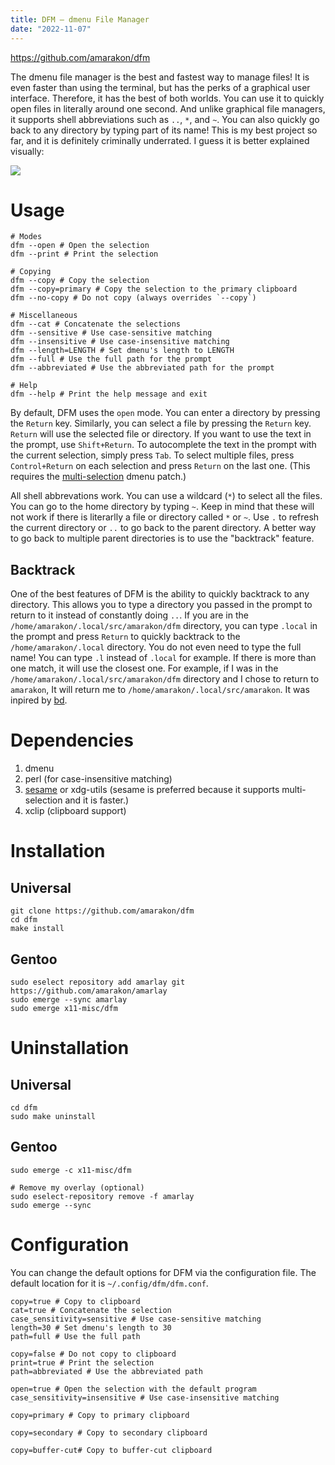 ```yaml
---
title: DFM – dmenu File Manager
date: "2022-11-07"
---
```


https://github.com/amarakon/dfm

The dmenu file manager is the best and fastest way to manage files!
It is even faster than using the terminal, but has the perks of a graphical user interface.
Therefore, it has the best of both worlds.
You can use it to quickly open files in literally around one second.
And unlike graphical file managers, it supports shell abbreviations such as `..`, `*`, and `~`.
You can also quickly go back to any directory by typing part of its name!
This is my best project so far, and it is definitely criminally underrated.
I guess it is better explained visually:

![](/images/dfm.gif)

# Usage

```shell
# Modes
dfm --open # Open the selection
dfm --print # Print the selection

# Copying
dfm --copy # Copy the selection
dfm --copy=primary # Copy the selection to the primary clipboard
dfm --no-copy # Do not copy (always overrides `--copy`)

# Miscellaneous
dfm --cat # Concatenate the selections
dfm --sensitive # Use case-sensitive matching
dfm --insensitive # Use case-insensitive matching
dfm --length=LENGTH # Set dmenu's length to LENGTH
dfm --full # Use the full path for the prompt
dfm --abbreviated # Use the abbreviated path for the prompt

# Help
dfm --help # Print the help message and exit
```

By default, DFM uses the `open` mode.
You can enter a directory by pressing the `Return` key.
Similarly, you can select a file by pressing the `Return` key.
`Return` will use the selected file or directory.
If you want to use the text in the prompt, use `Shift+Return`.
To autocomplete the text in the prompt with the current selection, simply press `Tab`.
To select multiple files, press `Control+Return` on each selection and press `Return` on the last one.
(This requires the [multi-selection](https://tools.suckless.org/dmenu/patches/multi-selection/) dmenu patch.)


All shell abbrevations work.
You can use a wildcard (`*`) to select all the files.
You can go to the home directory by typing `~`.
Keep in mind that these will not work if there is literarlly a file or directory called `*` or `~`.
Use `.` to refresh the current directory or `..` to go back to the parent directory.
A better way to go back to multiple parent directories is to use the "backtrack" feature.

## Backtrack

One of the best features of DFM is the ability to quickly backtrack to any directory.
This allows you to type a directory you passed in the prompt to return to it instead of constantly doing `..`.
If you are in the `/home/amarakon/.local/src/amarakon/dfm` directory, you can type `.local` in the prompt and press `Return` to quickly backtrack to the `/home/amarakon/.local` directory.
You do not even need to type the full name!
You can type `.l` instead of `.local` for example.
If there is more than one match, it will use the closest one.
For example, if I was in the `/home/amarakon/.local/src/amarakon/dfm` directory and I chose to return to `amarakon`, It will return me to `/home/amarakon/.local/src/amarakon`.
It was inpired by [bd](https://github.com/vigneshwaranr/bd).

# Dependencies

1. dmenu
1. perl (for case-insensitive matching)
1. [sesame](https://github.com/green7ea/sesame) or xdg-utils (sesame is preferred because it supports multi-selection and it is faster.)
1. xclip (clipboard support)

# Installation

## Universal

```shell
git clone https://github.com/amarakon/dfm
cd dfm
make install
```

## Gentoo

```shell
sudo eselect repository add amarlay git https://github.com/amarakon/amarlay
sudo emerge --sync amarlay
sudo emerge x11-misc/dfm
```

# Uninstallation

## Universal

```shell
cd dfm
sudo make uninstall
```

## Gentoo

```shell
sudo emerge -c x11-misc/dfm

# Remove my overlay (optional)
sudo eselect-repository remove -f amarlay
sudo emerge --sync
```

# Configuration

You can change the default options for DFM via the configuration file.
The default location for it is `~/.config/dfm/dfm.conf`.

```shell
copy=true # Copy to clipboard
cat=true # Concatenate the selection
case_sensitivity=sensitive # Use case-sensitive matching
length=30 # Set dmenu's length to 30
path=full # Use the full path
```

```shell
copy=false # Do not copy to clipboard
print=true # Print the selection
path=abbreviated # Use the abbreviated path
```

```shell
open=true # Open the selection with the default program
case_sensitivity=insensitive # Use case-insensitive matching
```

```shell
copy=primary # Copy to primary clipboard
```
```shell
copy=secondary # Copy to secondary clipboard
```
```shell
copy=buffer-cut# Copy to buffer-cut clipboard
```
